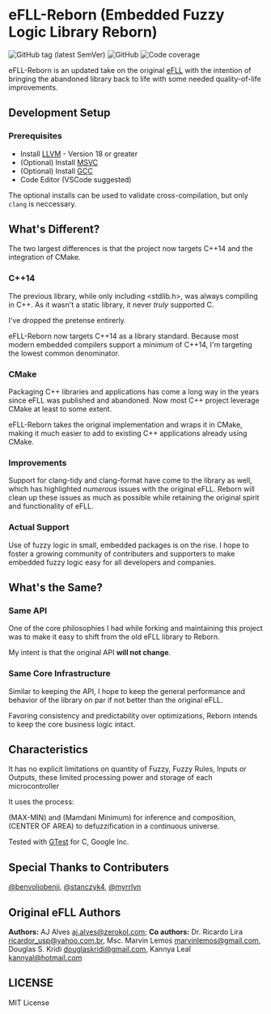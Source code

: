 # eFLL-Reborn (Embedded Fuzzy Logic Library Reborn)

![GitHub tag (latest SemVer)](https://img.shields.io/github/v/release/benvoliobenji/eFLL-Reborn)
![GitHub](https://img.shields.io/github/license/benvoliobenji/eFLL-Reborn)
![Code coverage](https://img.shields.io/codecov/c/github/benvoliobenji/eFLL-Reborn)

eFLL-Reborn is an updated take on the original [eFLL][efll] with the intention
of bringing the abandoned library back to life with some needed quality-of-life
improvements.

## Development Setup

### Prerequisites

- Install [LLVM][llvm] - Version 18 or greater
- (Optional) Install [MSVC][msvc]
- (Optional) Install [GCC][gcc]
- Code Editor (VSCode suggested)

The optional installs can be used to validate cross-compilation, but only
`clang` is neccessary.

## What's Different?

The two largest differences is that the project now targets C++14 and the
integration of CMake.

### C++14

The previous library, while only including <stdlib.h>, was always compiling in
C++. As it wasn't a static library, it never _truly_ supported C.

I've dropped the pretense entirerly.

eFLL-Reborn now targets C++14 as a library standard. Because most modern
embedded compilers support a _minimum_ of C++14, I'm targeting the lowest common
denominator.

### CMake

Packaging C++ libraries and applications has come a long way in the years since
eFLL was published and abandoned. Now most C++ project leverage CMake at least
to some extent.

eFLL-Reborn takes the original implementation and wraps it in CMake, making it
much easier to add to existing C++ applications already using CMake.

### Improvements

Support for clang-tidy and clang-format have come to the library as well, which
has highlighted _numerous_ issues with the original eFLL. Reborn will clean up
these issues as much as possible while retaining the original spirit and
functionality of eFLL.

### Actual Support

Use of fuzzy logic in small, embedded packages is on the rise. I hope to foster
a growing community of contributers and supporters to make embedded fuzzy logic
easy for all developers and companies.

## What's the Same?

### Same API

One of the core philosophies I had while forking and maintaining this project
was to make it easy to shift from the old eFLL library to Reborn.

My intent is that the original API **will not change**.

### Same Core Infrastructure

Similar to keeping the API, I hope to keep the general performance and behavior
of the library on par if not better than the original eFLL.

Favoring consistency and predictability over optimizations, Reborn intends to
keep the core business logic intact.

## Characteristics

It has no explicit limitations on quantity of Fuzzy, Fuzzy Rules, Inputs or
Outputs, these limited processing power and storage of each microcontroller

It uses the process:

(MAX-MIN) and (Mamdani Minimum) for inference and composition, (CENTER OF AREA)
to defuzzification in a continuous universe.

Tested with [GTest](http://code.google.com/p/googletest/) for C, Google Inc.

## Special Thanks to Contributers

[@benvoliobenji](https://github.com/benvoliobenji/),
[@stanczyk4](https://github.com/stanczyk4),
[@myrrlyn](https://github.com/myrrlyn)

## Original eFLL Authors

**Authors:** AJ Alves <aj.alves@zerokol.com>; **Co authors:** Dr. Ricardo Lira
<ricardor_usp@yahoo.com.br>, Msc. Marvin Lemos <marvinlemos@gmail.com>, Douglas
S. Kridi <douglaskridi@gmail.com>, Kannya Leal <kannyal@hotmail.com>

## LICENSE

MIT License

[efll]: https://github.com/alvesoaj/eFLL
[llvm]: https://releases.llvm.org/download.html
[msvc]: https://visualstudio.microsoft.com/vs/features/cplusplus/
[gcc]: https://gcc.gnu.org/

